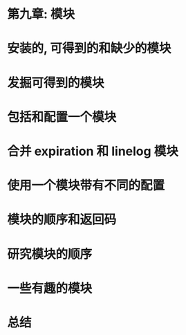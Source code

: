 # 第九章: 模块

# 安装的, 可得到的和缺少的模块

# 发掘可得到的模块

# 包括和配置一个模块

# 合并 expiration 和 linelog 模块

# 使用一个模块带有不同的配置

# 模块的顺序和返回码

# 研究模块的顺序

# 一些有趣的模块

# 总结